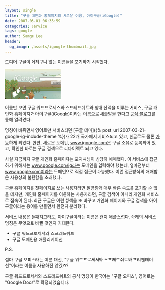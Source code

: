 ```yaml
---
layout: single
title: "구글 개인화 홈페이지의 새로운 이름, 아이구글(iGoogle)"
date: 2007-05-01 06:35:59
categories: service
tags: google
author: Samgu Lee
header:
  og_image: /assets/igoogle-thumbnail.jpg
---
```


드디어 구글이 어처구니 없는 이름들을 포기하기 시작했다.

![아이구글 썸네일](/assets/igoogle-thumbnail.jpg)

이름만 보면 구글 워드프로세스와 스프레드쉬트와 양대 산맥을 이루는 서비스, 구글 개인화 홈페이지가 아이구글(iGoogle)이라는 이름으로 새출발을 한다고 [공식 블로그](http://googleblog.blogspot.com/2007/04/youve-got-gadget-mail.html)를 통해 알려왔다.

명칭이 바뀌면서 영어로만 서비스되던 [구글 테마]({% post_url 2007-03-21-google-ig-include-theme %})가 22개 국가에서 서비스되고 있고, 한글로도 물론 [가능](http://www.google.co.kr/ig?hl=ko)하게 되었다. 한편, 새로운 도메인, www.igoogle.com은 구글 소유로 등록되어 있고, 확인한 바로는 구글 검색으로 리다이렉트 되고 있다.

사실 지금까지 구글 개인화 홈페이지는 포지셔닝이 상당히 애매했다. 이 서비스에 접근하기 위해서는 www.google.com/ig라는 도메인을 입력해야 했는데, 얼마전부터 www.google.com이라는 도메인으로 직접 접근이 가능했다. 이런 접근방식의 애매함은 사용상의 불편함을 초래했다.

구글 홈페이지를 첫페이지로 쓰는 사용자라면 깔끔함과 매우 빠른 속도를 포기할 순 없을 테지만, 개인화 홈페이지를 이용하는 사용자라면, 구글 검색이 아니라 개인화 서비스로 접속이 된다. 최근 구글은 이런 정책을 또 바꾸고 개인화 페이지와 구글 검색을 아이구글이라는 용어를 만들면서 완전히 분리했다.

서비스 내용은 둘째치고라도, 아이구글이라는 이름은 왠지 애플스럽다. 아래의 서비스 명칭은 무엇으로 바뀔 것인지 기대된다.

- 구글 워드프로세서와 스프레드쉬트
- 구글 도메인용 애플리케이션

P.S.

설마 구글 오피스라는 이름 대신, "구글 워드프로세서와 스프레드쉬트와 프리젠테이션"이라는 이름을 사용하진 않겠죠?

구글 워드프로세서와 스프레드쉬트의 공식 명칭이 한국어는 "구글 오피스", 영어로는 "Google Docs"로 확정되었습니다.
